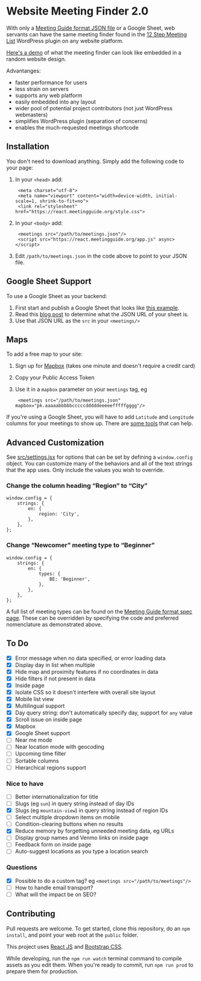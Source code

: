 # Website Meeting Finder 2.0

With only a [Meeting Guide format JSON file](https://github.com/meeting-guide/spec) or a Google Sheet, web servants can have the same meeting finder found in the [12 Step Meeting List](https://github.com/meeting-guide/12-step-meeting-list) WordPress plugin on any website platform. 

[Here's a demo](https://react.meetingguide.org/demo/) of what the meeting finder can look like embedded in a random website design.

Advantanges:

* faster performance for users
* less strain on servers
* supports any web platform
* easily embedded into any layout
* wider pool of potential project contributors (not just WordPress webmasters)
* simplifies WordPress plugin (separation of concerns)
* enables the much-requested meetings shortcode

## Installation

You don't need to download anything. Simply add the following code to your page:

1. In your `<head>` add:

		<meta charset="utf-8">
		<meta name="viewport" content="width=device-width, initial-scale=1, shrink-to-fit=no">
		<link rel="stylesheet" href="https://react.meetingguide.org/style.css">


1. In your `<body>` add:
			
		<meetings src="/path/to/meetings.json"/>
		<script src="https://react.meetingguide.org/app.js" async></script>

1. Edit `/path/to/meetings.json` in the code above to point to your JSON file.

## Google Sheet Support

To use a Google Sheet as your backend:

1. First start and publish a Google Sheet that looks like [this example](https://docs.google.com/spreadsheets/d/e/2PACX-1vQJ5OsDCKSDEvWvqM_Z6tmXe4N-VYEnEAfvU5PX5QXZjHVbnrX-aeiyhWnZp0wpWtOmWjO4L5GJtfFu/pubhtml).
1. Read this [blog post](https://coderwall.com/p/duapqq/use-a-google-spreadsheet-as-your-json-backend) to determine what the JSON URL of your sheet is.
1. Use that JSON URL as the `src` in your `<meetings/>`

## Maps

To add a free map to your site:

1. Sign up for [Mapbox](https://mapbox.com) (takes one minute and doesn't require a credit card)
1. Copy your Public Access Token
1. Use it in a `mapbox` parameter on your `meetings` tag, eg

		<meetings src="/path/to/meetings.json" mapbox="pk.aaaaabbbbbcccccdddddeeeeefffffgggg"/>

If you're using a Google Sheet, you will have to add `Latitude` and `Longitude` columns for your meetings to show up. There are [some tools](https://www.google.com/search?q=google+sheet+geocode) that can help.

## Advanced Customization

See [src/settings.jsx](settings.jsx) for options that can be set by defining a `window.config` object. You can customize many of the behaviors and all of the text strings that the app uses. Only include the values you wish to override.

### Change the column heading “Region” to “City”

	window.config = {
		strings: {
			en: {
				region: 'City',
			},
		},
	};

### Change “Newcomer” meeting type to “Beginner”

	window.config = {
		strings: {
			en: {
				types: {
					BE: 'Beginner',
				},				
			},
		},
	};
	
A full list of meeting types can be found on the [Meeting Guide format spec page](https://github.com/meeting-guide/spec). These can be overridden by specifying the code and preferred nomenclature as demonstrated above.

## To Do

- [x] Error message when no data specified, or error loading data
- [x] Display day in list when multiple
- [x] Hide map and proximity features if no coordinates in data
- [x] Hide filters if not present in data
- [x] Inside page
- [x] Isolate CSS so it doesn't interfere with overall site layout
- [x] Mobile list view
- [x] Multilingual support
- [x] Day query string: don't automatically specify day, support for `any` value
- [x] Scroll issue on inside page
- [x] Mapbox
- [x] Google Sheet support
- [ ] Near me mode
- [ ] Near location mode with geocoding
- [ ] Upcoming time filter
- [ ] Sortable columns
- [ ] Hierarchical regions support

### Nice to have

- [ ] Better internationalization for title
- [ ] Slugs (eg `sun`) in query string instead of day IDs
- [x] Slugs (eg `mountain-view`) in query string instead of region IDs
- [ ] Select multiple dropdown items on mobile
- [ ] Condition-clearing buttons when no results
- [x] Reduce memory by forgetting unneeded meeting data, eg URLs
- [ ] Display group names and Venmo links on inside page
- [ ] Feedback form on inside page
- [ ] Auto-suggest locations as you type a location search

### Questions

- [x] Possible to do a custom tag? eg `<meetings src="/path/to/meetings"/>`
- [ ] How to handle email transport?
- [ ] What will the impact be on SEO?

## Contributing

Pull requests are welcome. To get started, clone this repository, do an `npm install`, and point your web root at the `public` folder.

This project uses [React JS](https://reactjs.org/) and [Bootstrap CSS](http://getbootstrap.com/).

While developing, run the `npm run watch` terminal command to compile assets as you edit them. When you're ready to commit, run `npm run prod` to prepare them for production.
